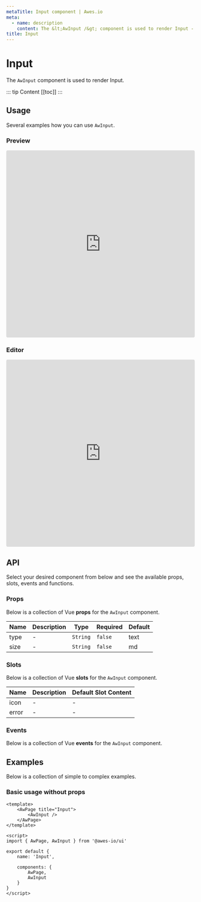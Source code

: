 ```yaml
---
metaTitle: Input сomponent | Awes.io
meta:
  - name: description
    content: The &lt;AwInput /&gt; component is used to render Input - UI Vue component for Awes.io.
title: Input
---
```

# Input

The `AwInput` component is used to render Input.

::: tip Content
[[toc]]
:::

## Usage
Several examples how you can use `AwInput`.

### Preview
<iframe
     src='https://codesandbox.io/embed/github/awes-io/client/tree/master/examples/basic-ui?autoresize=1&fontsize=14&hidenavigation=1&initialpath=%2Faw-input&module=%2Fpages%2Faw-input.vue&theme=dark&view=preview'
     style='width:100%; height:500px; border:0; border-radius: 4px; overflow:hidden;'
     title='basic-ui'
     allow='geolocation; microphone; camera; midi; vr; accelerometer; gyroscope; payment; ambient-light-sensor; encrypted-media; usb'
     sandbox='allow-modals allow-forms allow-popups allow-scripts allow-same-origin'
   ></iframe>

### Editor
<iframe
     src='https://codesandbox.io/embed/github/awes-io/client/tree/master/examples/basic-ui?autoresize=1&fontsize=14&hidenavigation=1&initialpath=%2Faw-input&module=%2Fpages%2Faw-input.vue&theme=dark&view=editor'
     style='width:100%; height:500px; border:0; border-radius: 4px; overflow:hidden;'
     title='basic-ui'
     allow='geolocation; microphone; camera; midi; vr; accelerometer; gyroscope; payment; ambient-light-sensor; encrypted-media; usb'
     sandbox='allow-modals allow-forms allow-popups allow-scripts allow-same-origin'
   ></iframe>

## API
Select your desired component from below and see the available props, slots, events and functions.

### Props
Below is a collection of Vue **props** for the `AwInput` component.
<!-- @vuese:AwInput:props:start -->
|Name|Description|Type|Required|Default|
|---|---|---|---|---|
|type|-|`String`|`false`|text|
|size|-|`String`|`false`|md|

<!-- @vuese:AwInput:props:end -->

### Slots
Below is a collection of Vue **slots** for the `AwInput` component.
<!-- @vuese:AwInput:slots:start -->
|Name|Description|Default Slot Content|
|---|---|---|
|icon|-|-|
|error|-|-|

<!-- @vuese:AwInput:slots:end -->

### Events
Below is a collection of Vue **events** for the `AwInput` component.
<!-- @vuese:AwInput:events:start -->

<!-- @vuese:AwInput:events:end -->
## Examples
Below is a collection of simple to complex examples.

### Basic usage without props
```vue
<template>
    <AwPage title="Input">
        <AwInput />
    </AwPage>
</template>

<script>
import { AwPage, AwInput } from '@awes-io/ui'

export default {
    name: 'Input',

    components: {
        AwPage,
        AwInput
    }
}
</script>

```

